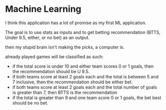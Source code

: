 # Machine Learning

I think this application has a lot of promise as my first ML application.

The goal is to use stats as inputs and to get betting recommendation (BTTS, Under 9.5, either, or no bet) as an output.

then my stupid brain isn't making the picks, a computer is.

already played games will be classified as such:

* if the total score is under 10 and either team scores 0 or 1 goals, then the recommendation should be U 9.5.
* if both teams score at least 2 goals each and the total is between 5 and 7 inclusive, then the recommendation should be either bet.
* if both teams score at least 2 goals each and the total number of goals is greater than 7, then BTTS is the recommendation
* if the total is greater than 9 and one team score 0 or 1 goals, the bet best should be no bet.
